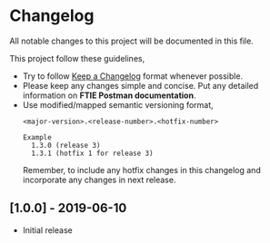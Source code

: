 # Changelog
All notable changes to this project will be documented in this file.

This project follow these guidelines,
  - Try to follow [Keep a Changelog](https://keepachangelog.com/en/1.0.0/) format whenever possible.
  - Please keep any changes simple and concise. Put any detailed information 
    on __FTIE Postman documentation__.
  - Use modified/mapped semantic versioning format,
    ```
    <major-version>.<release-number>.<hotfix-number>

    Example
      1.3.0 (release 3)
      1.3.1 (hotfix 1 for release 3)
    ```
    Remember, to include any hotfix changes in this changelog and incorporate 
    any changes in next release.

## [1.0.0] - 2019-06-10
  - Initial release
